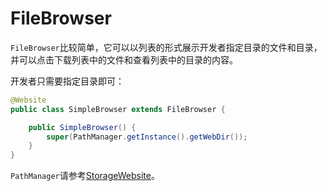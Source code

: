 # FileBrowser

`FileBrowser`比较简单，它可以以列表的形式展示开发者指定目录的文件和目录，并可以点击下载列表中的文件和查看列表中的目录的内容。

开发者只需要指定目录即可：
```java
@Website
public class SimpleBrowser extends FileBrowser {

    public SimpleBrowser() {
        super(PathManager.getInstance().getWebDir());
    }
}
```

`PathManager`请参考[StorageWebsite](StorageWebsite.md)。